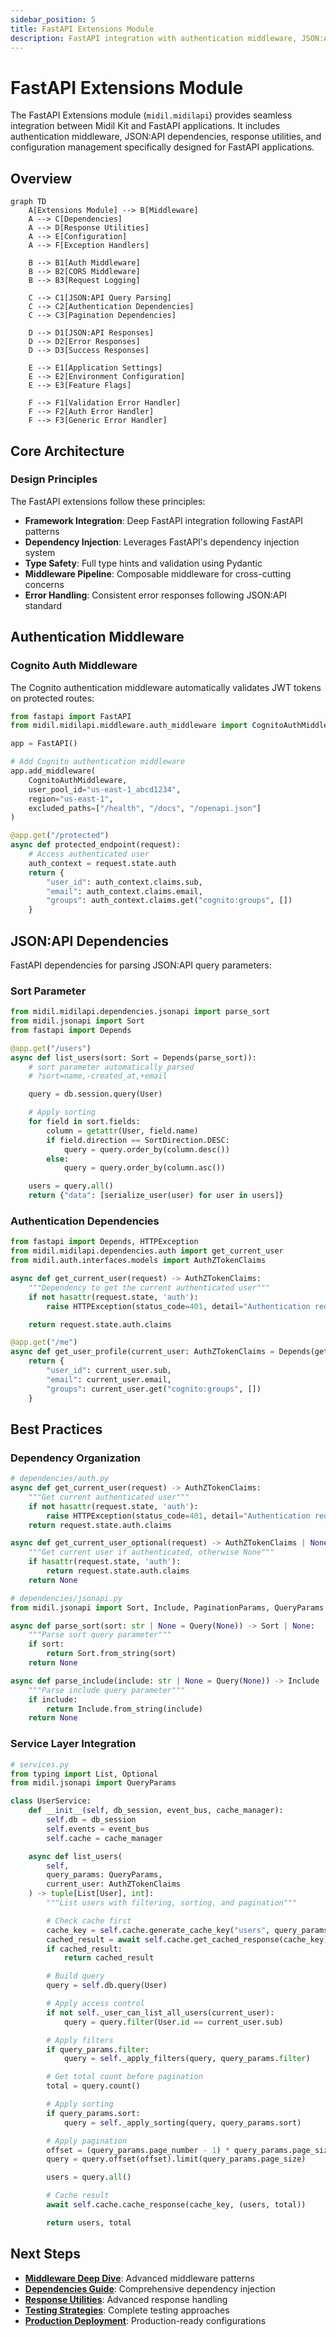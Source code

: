 ```yaml
---
sidebar_position: 5
title: FastAPI Extensions Module
description: FastAPI integration with authentication middleware, JSON:API dependencies, and response utilities
---
```


# FastAPI Extensions Module

The FastAPI Extensions module (`midil.midilapi`) provides seamless integration between Midil Kit and FastAPI applications. It includes authentication middleware, JSON:API dependencies, response utilities, and configuration management specifically designed for FastAPI applications.

## Overview

```mermaid
graph TD
    A[Extensions Module] --> B[Middleware]
    A --> C[Dependencies]
    A --> D[Response Utilities]
    A --> E[Configuration]
    A --> F[Exception Handlers]

    B --> B1[Auth Middleware]
    B --> B2[CORS Middleware]
    B --> B3[Request Logging]

    C --> C1[JSON:API Query Parsing]
    C --> C2[Authentication Dependencies]
    C --> C3[Pagination Dependencies]

    D --> D1[JSON:API Responses]
    D --> D2[Error Responses]
    D --> D3[Success Responses]

    E --> E1[Application Settings]
    E --> E2[Environment Configuration]
    E --> E3[Feature Flags]

    F --> F1[Validation Error Handler]
    F --> F2[Auth Error Handler]
    F --> F3[Generic Error Handler]
```

## Core Architecture

### Design Principles

The FastAPI extensions follow these principles:

- **Framework Integration**: Deep FastAPI integration following FastAPI patterns
- **Dependency Injection**: Leverages FastAPI's dependency injection system
- **Type Safety**: Full type hints and validation using Pydantic
- **Middleware Pipeline**: Composable middleware for cross-cutting concerns
- **Error Handling**: Consistent error responses following JSON:API standard

## Authentication Middleware

### Cognito Auth Middleware

The Cognito authentication middleware automatically validates JWT tokens on protected routes:

```python
from fastapi import FastAPI
from midil.midilapi.middleware.auth_middleware import CognitoAuthMiddleware

app = FastAPI()

# Add Cognito authentication middleware
app.add_middleware(
    CognitoAuthMiddleware,
    user_pool_id="us-east-1_abcd1234",
    region="us-east-1",
    excluded_paths=["/health", "/docs", "/openapi.json"]
)

@app.get("/protected")
async def protected_endpoint(request):
    # Access authenticated user
    auth_context = request.state.auth
    return {
        "user_id": auth_context.claims.sub,
        "email": auth_context.claims.email,
        "groups": auth_context.claims.get("cognito:groups", [])
    }
```

## JSON:API Dependencies

FastAPI dependencies for parsing JSON:API query parameters:

### Sort Parameter

```python
from midil.midilapi.dependencies.jsonapi import parse_sort
from midil.jsonapi import Sort
from fastapi import Depends

@app.get("/users")
async def list_users(sort: Sort = Depends(parse_sort)):
    # sort parameter automatically parsed
    # ?sort=name,-created_at,+email

    query = db.session.query(User)

    # Apply sorting
    for field in sort.fields:
        column = getattr(User, field.name)
        if field.direction == SortDirection.DESC:
            query = query.order_by(column.desc())
        else:
            query = query.order_by(column.asc())

    users = query.all()
    return {"data": [serialize_user(user) for user in users]}
```

### Authentication Dependencies

```python
from fastapi import Depends, HTTPException
from midil.midilapi.dependencies.auth import get_current_user
from midil.auth.interfaces.models import AuthZTokenClaims

async def get_current_user(request) -> AuthZTokenClaims:
    """Dependency to get the current authenticated user"""
    if not hasattr(request.state, 'auth'):
        raise HTTPException(status_code=401, detail="Authentication required")

    return request.state.auth.claims

@app.get("/me")
async def get_user_profile(current_user: AuthZTokenClaims = Depends(get_current_user)):
    return {
        "user_id": current_user.sub,
        "email": current_user.email,
        "groups": current_user.get("cognito:groups", [])
    }
```

## Best Practices

### Dependency Organization

```python
# dependencies/auth.py
async def get_current_user(request) -> AuthZTokenClaims:
    """Get current authenticated user"""
    if not hasattr(request.state, 'auth'):
        raise HTTPException(status_code=401, detail="Authentication required")
    return request.state.auth.claims

async def get_current_user_optional(request) -> AuthZTokenClaims | None:
    """Get current user if authenticated, otherwise None"""
    if hasattr(request.state, 'auth'):
        return request.state.auth.claims
    return None

# dependencies/jsonapi.py
from midil.jsonapi import Sort, Include, PaginationParams, QueryParams

async def parse_sort(sort: str | None = Query(None)) -> Sort | None:
    """Parse sort query parameter"""
    if sort:
        return Sort.from_string(sort)
    return None

async def parse_include(include: str | None = Query(None)) -> Include | None:
    """Parse include query parameter"""
    if include:
        return Include.from_string(include)
    return None
```

### Service Layer Integration

```python
# services.py
from typing import List, Optional
from midil.jsonapi import QueryParams

class UserService:
    def __init__(self, db_session, event_bus, cache_manager):
        self.db = db_session
        self.events = event_bus
        self.cache = cache_manager

    async def list_users(
        self,
        query_params: QueryParams,
        current_user: AuthZTokenClaims
    ) -> tuple[List[User], int]:
        """List users with filtering, sorting, and pagination"""

        # Check cache first
        cache_key = self.cache.generate_cache_key("users", query_params, current_user.sub)
        cached_result = await self.cache.get_cached_response(cache_key)
        if cached_result:
            return cached_result

        # Build query
        query = self.db.query(User)

        # Apply access control
        if not self._user_can_list_all_users(current_user):
            query = query.filter(User.id == current_user.sub)

        # Apply filters
        if query_params.filter:
            query = self._apply_filters(query, query_params.filter)

        # Get total count before pagination
        total = query.count()

        # Apply sorting
        if query_params.sort:
            query = self._apply_sorting(query, query_params.sort)

        # Apply pagination
        offset = (query_params.page_number - 1) * query_params.page_size
        query = query.offset(offset).limit(query_params.page_size)

        users = query.all()

        # Cache result
        await self.cache.cache_response(cache_key, (users, total))

        return users, total
```

## Next Steps

- [**Middleware Deep Dive**](../extensions/middleware): Advanced middleware patterns
- [**Dependencies Guide**](../extensions/dependencies): Comprehensive dependency injection
- [**Response Utilities**](../extensions/responses): Advanced response handling
- [**Testing Strategies**](../extensions/testing): Complete testing approaches
- [**Production Deployment**](../extensions/deployment): Production-ready configurations
